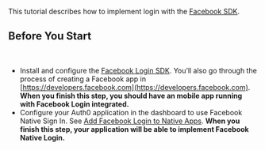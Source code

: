 This tutorial describes how to implement login with the [Facebook SDK](https://developers.facebook.com/docs/).
​
## Before You Start
​
- Install and configure the [Facebook Login SDK](https://developers.facebook.com/docs/facebook-login/). You’ll also go through the process of creating a Facebook app in [https://developers.facebook.com](https://developers.facebook.com). **When you finish this step, you should have an mobile app running with Facebook Login integrated.**  
- Configure your Auth0 application in the dashboard to use Facebook Native Sign In. See [Add Facebook Login to Native Apps](https://auth0.com/docs/connections/nativesocial/facebook). **When you finish this step, your application will be able to implement Facebook Native Login.**

